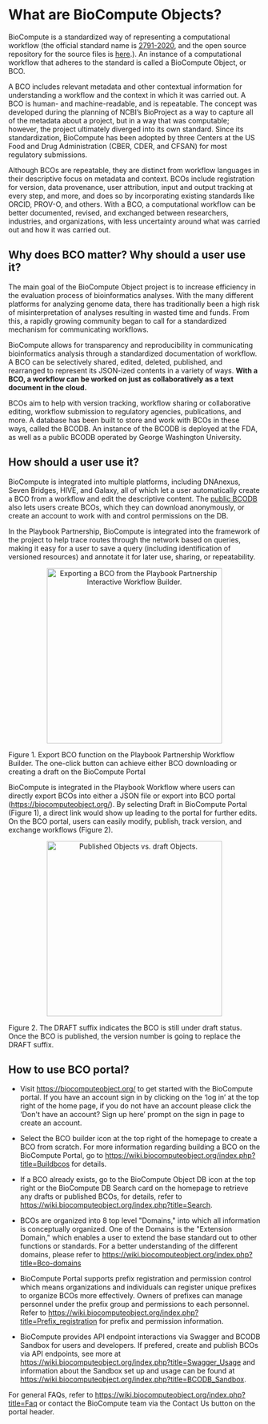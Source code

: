 # What are BioCompute Objects?

BioCompute is a standardized way of representing a computational workflow (the official standard name is [2791-2020](https://standards.ieee.org/ieee/2791/7337/), and the open source repository for the source files is [here](https://opensource.ieee.org/2791-object/ieee-2791-schema/).). An instance of a computational workflow that adheres to the standard is called a BioCompute Object, or BCO.

A BCO includes relevant metadata and other contextual information for understanding a workflow and the context in which it was carried out. A BCO is human- and machine-readable, and is repeatable. The concept was developed during the planning of NCBI’s BioProject as a way to capture all of the metadata about a project, but in a way that was computable; however, the project ultimately diverged into its own standard. Since its standardization, BioCompute has been adopted by three Centers at the US Food and Drug Administration (CBER, CDER, and CFSAN) for most regulatory submissions.

Although BCOs are repeatable, they are distinct from workflow languages in their descriptive focus on metadata and context. BCOs include registration for version, data provenance, user attribution, input and output tracking at every step, and more, and does so by incorporating existing standards like ORCID, PROV-O, and others. With a BCO, a computational workflow can be better documented, revised, and exchanged between researchers, industries, and organizations, with less uncertainty around what was carried out and how it was carried out.


## Why does BCO matter? Why should a user use it?

The main goal of the BioCompute Object project is to increase efficiency in the evaluation process of bioinformatics analyses. With the many different platforms for analyzing genome data, there has traditionally been a high risk of misinterpretation of analyses resulting in wasted time and funds. From this, a rapidly growing community began to call for a standardized mechanism for communicating workflows.

BioCompute allows for transparency and reproducibility in communicating bioinformatics analysis through a standardized documentation of workflow. A BCO can be selectively shared, edited, deleted, published, and rearranged to represent its JSON-ized contents in a variety of ways. **With a BCO, a workflow can be worked on just as collaboratively as a text document in the cloud.**

BCOs aim to help with version tracking, workflow sharing or collaborative editing, workflow submission to regulatory agencies, publications, and more. A database has been built to store and work with BCOs in these ways, called the BCODB. An instance of the BCODB is deployed at the FDA, as well as a public BCODB operated by George Washington University.

## How should a user use it?

BioCompute is integrated into multiple platforms, including DNAnexus, Seven Bridges, HIVE, and Galaxy, all of which let a user automatically create a BCO from a workflow and edit the descriptive content. The [public BCODB](https://biocomputeobject.org/) also lets users create BCOs, which they can download anonymously, or create an account to work with and control permissions on the DB.

In the Playbook Partnership, BioCompute is integrated into the framework of the project to help trace routes through the network based on queries, making it easy for a user to save a query (including identification of versioned resources) and annotate it for later use, sharing, or repeatability.

<p align="center">
  <img src="images/figure1.png" width="350" title="Exporting a BCO from the Playbook Partnership Interactive Workflow Builder.">
</p>
Figure 1. Export BCO function on the Playbook Partnership Workflow Builder. The one-click button can achieve either BCO downloading or creating a draft on the BioCompute Portal

BioCompute is integrated in the Playbook Workflow where users can directly export BCOs into either a JSON file or export into BCO portal (https://biocomputeobject.org/). By selecting Draft in BioCompute Portal (Figure 1), a direct link would show up leading to the portal for further edits. On the BCO portal, users can easily modify, publish, track version, and exchange workflows (Figure 2). 

<p align="center">
  <img src="images/figure2.png" width="350" title="Published Objects vs. draft Objects.">
</p>
Figure 2. The DRAFT suffix indicates the BCO is still under draft status. Once the BCO is published, the version number is going to replace the DRAFT suffix. 

## How to use BCO portal? 
- Visit https://biocomputeobject.org/ to get started with the BioCompute portal. If you have an account sign in by clicking on the ‘log in’ at the top right of the home page, if you do not have an account please click the ‘Don't have an account? Sign up here’ prompt on the sign in page to create an account.
  
- Select the BCO builder icon at the top right of the homepage to create a BCO from scratch. For more information regarding building a BCO on the BioCompute Portal, go to https://wiki.biocomputeobject.org/index.php?title=Buildbcos for details.
  
- If a BCO already exists, go to the BioCompute Object DB icon at the top right or the BioCompute DB Search card on the homepage to retrieve any drafts or published BCOs, for details, refer to https://wiki.biocomputeobject.org/index.php?title=Search. 

- BCOs are organized into 8 top level "Domains," into which all information is conceptually organized. One of the Domains is the "Extension Domain," which enables a user to extend the base standard out to other functions or standards. For a better understanding of the different domains, please refer to https://wiki.biocomputeobject.org/index.php?title=Bco-domains

- BioCompute Portal supports prefix registration and permission control which means organizations and individuals can register unique prefixes to organize BCOs more effectively. Owners of prefixes can manage personnel under the prefix group and permissions to each personnel. Refer to https://wiki.biocomputeobject.org/index.php?title=Prefix_registration for prefix and permission information. 

- BioCompute provides API endpoint interactions via Swagger and BCODB Sandbox for users and developers. If prefered, create and publish BCOs via API endpoints, see more at https://wiki.biocomputeobject.org/index.php?title=Swagger_Usage and information about the Sandbox set up and usage can be found at https://wiki.biocomputeobject.org/index.php?title=BCODB_Sandbox. 

For general FAQs, refer to https://wiki.biocomputeobject.org/index.php?title=Faq or contact the BioCompute team via the Contact Us button on the portal header. 
